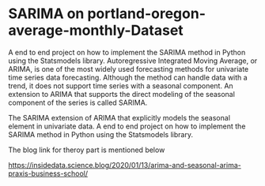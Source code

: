 # SARIMA on portland-oregon-average-monthly-Dataset

A end to end project on how to implement the SARIMA method in Python using the Statsmodels library.
Autoregressive Integrated Moving Average, or ARIMA, is one of the most widely used forecasting methods for univariate time series data forecasting. Although the method can handle data with a trend, it does not support time series with a seasonal component. An extension to ARIMA that supports the direct modeling of the seasonal component of the series is called SARIMA.

The SARIMA extension of ARIMA that explicitly models the seasonal element in univariate data.
A end to end project on how to implement the SARIMA method in Python using the Statsmodels library.

The blog link for theroy part is mentioned below

https://insidedata.science.blog/2020/01/13/arima-and-seasonal-arima-praxis-business-school/

